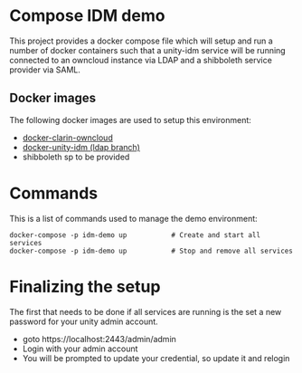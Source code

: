 # Compose IDM demo

This project provides a docker compose file which will setup and run a number of docker containers such that a unity-idm service will be running connected to an owncloud instance via LDAP and a shibboleth service provider via SAML.

## Docker images

The following docker images are used to setup this environment:

* [docker-clarin-owncloud](https://github.com/WillemElbers/docker-clarin-owncloud)
* [docker-unity-idm (ldap branch)](https://github.com/clarin-eric/docker-unity-idm/tree/unity-ldap)
* shibboleth sp to be provided

# Commands

This is a list of commands used to manage the demo environment:

```
docker-compose -p idm-demo up           # Create and start all services
docker-compose -p idm-demo up           # Stop and remove all services
```

# Finalizing the setup

The first that needs to be done if all services are running is the set a new password for your unity admin account.

* goto https://localhost:2443/admin/admin
* Login with your admin account
* You will be prompted to update your credential, so update it and relogin	